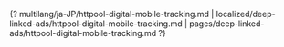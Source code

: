 {? multilang/ja-JP/httpool-digital-mobile-tracking.md | localized/deep-linked-ads/httpool-digital-mobile-tracking.md | pages/deep-linked-ads/httpool-digital-mobile-tracking.md ?}
